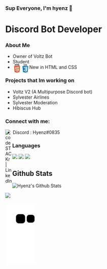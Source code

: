 ### Sup Everyone, I'm hyenz 👋

# Discord Bot Developer

### About Me
- Owner of Voltz Bot
- Student
- New in HTML and CSS <img align="left" alt="HTML5" width="26px" src="https://raw.githubusercontent.com/github/explore/80688e429a7d4ef2fca1e82350fe8e3517d3494d/topics/html/html.png" /><img align="left" alt="CSS3" width="26px" src="https://raw.githubusercontent.com/github/explore/80688e429a7d4ef2fca1e82350fe8e3517d3494d/topics/css/css.png" />

### Projects that Im working on
- Voltz V2 (A Multipurpose Discord bot)
- Sylvester Airlines  
- Sylvester Moderation 
- Hibiscus Hub

### Connect with me:

[<img align="left" alt="codeSTACKr | LinkedIn" width="22px" src="https://cdn.jsdelivr.net/npm/simple-icons@v3/icons/discord.svg" />][discord]

- Discord : Hyenz#0835

### Languages

<img src="https://img.shields.io/badge/NODE.JS-js?logo=Node.js&style=for-the-badge&color=1f1f1f"></img>
<img src="https://img.shields.io/badge/JAVASCRIPT-js?logo=Javascript&style=for-the-badge&color=1f1f1f"></img>
<img src="https://img.shields.io/badge/HTML-js?logo=HTML5&style=for-the-badge&color=1f1f1f"></img>

## Github Stats
![Hyenz's Github Stats](https://github-readme-stats.vercel.app/api?username=Hyenz&show_icons=true&theme=tokyonight)


![](https://komarev.com/ghpvc/?username=Hyenz&color=blue)


<img src="https://github.com/DevEvil99/DevEvil99/raw/output/github-contribution-grid-snake.svg" alt="Snake animation" style="max-width: 100%;">

[discord]: https://discordapp.com/users/833843608905842700#827215905111932940
